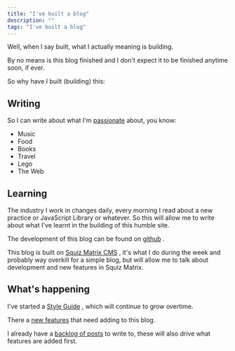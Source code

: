 ```yaml
---
title: "I've built a blog"
description: ""
tags: "I've built a blog"
---
```


<p>Well, when I say built, what I actually meaning is building.</p>
<p>By no means is this blog finished and I don't expect it to be finished anytime soon, if ever.</p>
<p>So why have I built (building) this:</p>
<h2>Writing</h2>
<p>So I can write about what I'm <a href="https://letorey.co.uk/about">passionate</a>
 about, you know:</p>
<ul><li>Music</li>
<li>Food</li>
<li>Books</li>
<li>Travel</li>
<li>Lego</li>
<li>The Web</li>
</ul>
<h2>Learning</h2>
<p>The industry I work in changes daily, every morning I read about a new practice or JavaScript Library or whatever. So this will allow me to write about what I've learnt in the building of this humble site.</p>
<p>The development of this blog can be found on <a href="https://github.com/dletorey/letorey.co.uk" title="letorey.co.uk Github Repository">github</a>
.</p>
<p>This blog is built on <a href="https://matrix.squiz.net">Squiz Matrix CMS</a>
, it's what I do during the week and probably way overkill for a simple blog, but will allow me to talk about development and new features in Squiz Matrix.</p>
<h2>What's happening</h2>
<p>I've started a <a href="https://letorey.co.uk/style-guide">Style Guide</a>
, which will continue to grow overtime.</p>
<p>There a <a href="https://letorey.co.uk/new-features">new features</a>
 that need adding to this blog.</p>
<p>I already have a <a href="https://letorey.co.uk/things-to-write-about">backlog of posts</a>
 to write to, these will also drive what features are added first.</p>

